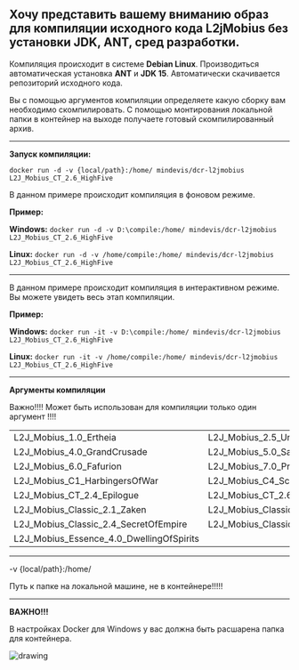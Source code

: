 Хочу представить вашему вниманию образ для компиляции исходного кода **L2jMobius** без установки **JDK**, **ANT**, **сред разработки**.
----

Компиляция происходит в системе **Debian Linux**. 
Производиться автоматическая установка **ANT** и **JDK 15**.
Автоматически скачивается репозиторий исходного кода.

Вы с помощью аргументов компиляции определяете какую сборку вам необходимо скомпилировать.
С помощью монтирования локальной папки в контейнер на выходе получаете готовый скомпилированный архив.

----

**Запуск компиляции:**

`docker run -d -v {local/path}:/home/ mindevis/dcr-l2jmobius L2J_Mobius_CT_2.6_HighFive`

В данном примере происходит компиляция в фоновом режиме.

**Пример:**

**Windows:** `docker run -d -v D:\compile:/home/ mindevis/dcr-l2jmobius L2J_Mobius_CT_2.6_HighFive`

**Linux:** `docker run -d -v /home/compile:/home/ mindevis/dcr-l2jmobius L2J_Mobius_CT_2.6_HighFive`

----

В данном примере происходит компиляция в интерактивном режиме. Вы можете увидеть весь этап компиляции.

**Пример:**

**Windows:** `docker run -it -v D:\compile:/home/ mindevis/dcr-l2jmobius L2J_Mobius_CT_2.6_HighFive`

**Linux:** `docker run -it -v /home/compile:/home/ mindevis/dcr-l2jmobius L2J_Mobius_CT_2.6_HighFive`

----

**Аргументы компиляции**

Важно!!!! Может быть использован для компиляции только один аргумент !!!!

<table border="0">
<tr>
<td>L2J_Mobius_1.0_Ertheia</td>
<td>L2J_Mobius_2.5_Underground</td>
<td>L2J_Mobius_3.0_Helios</td>
</tr>
<tr>
<td>L2J_Mobius_4.0_GrandCrusade</td>
<td>L2J_Mobius_5.0_Salvation</td>
<td>L2J_Mobius_5.5_EtinasFate</td>
</tr>
<tr>
<td>L2J_Mobius_6.0_Fafurion</td>
<td>L2J_Mobius_7.0_PreludeOfWar</td>
<td>L2J_Mobius_8.0_Homunculus</td>
</tr>
<tr>
<td>L2J_Mobius_C1_HarbingersOfWar</td>
<td>L2J_Mobius_C4_ScionsOfDestiny</td>
<td>L2J_Mobius_C6_Interlude</td>
</tr>
<tr>
<td>L2J_Mobius_CT_2.4_Epilogue</td>
<td>L2J_Mobius_CT_2.6_HighFive</td>
<td>L2J_Mobius_Classic_2.0_Saviors</td>
</tr>
<tr>
<td>L2J_Mobius_Classic_2.1_Zaken</td>
<td>L2J_Mobius_Classic_2.2_Antharas</td>
<td>L2J_Mobius_Classic_2.3_SevenSigns</td>
</tr>
<tr>
<td>L2J_Mobius_Classic_2.4_SecretOfEmpire</td>
<td>L2J_Mobius_Classic_3.0_TheKamael</td>
<td>L2J_Mobius_Classic_Interlude</td>
</tr>
<tr>
<td>L2J_Mobius_Essence_4.0_DwellingOfSpirits</td>
</tr>
</table>

----

-v {local/path}:/home/

Путь к папке на локальной машине, не в контейнере!!!!!

----

**ВАЖНО!!!**

В настройках Docker для Windows у вас должна быть расшарена папка для контейнера.

<img src="https://i.imgur.com/WUdGfHB.png" alt="drawing" />
